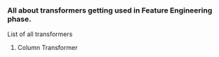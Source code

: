 ### All about transformers getting used in Feature Engineering phase.

 List of all transformers 
 1. Column Transformer
